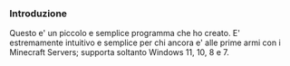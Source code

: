 <h3>Introduzione</h3>
<p>Questo e' un piccolo e semplice programma che ho creato. E' estremamente intuitivo e semplice per chi ancora e' alle prime armi con i Minecraft Servers; supporta soltanto Windows 11, 10, 8 e 7.</p>